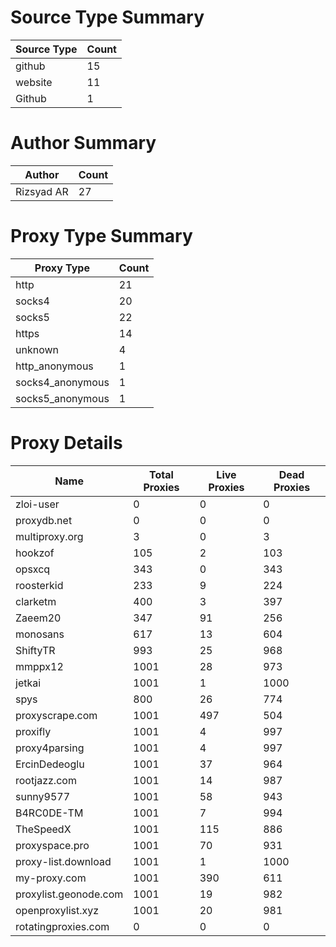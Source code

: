 # Source Type Summary

| Source Type | Count |
|-------------|-------|
| github | 15 |
| website | 11 |
| Github | 1 |


# Author Summary

| Author | Count |
|--------|-------|
| Rizsyad AR | 27 |


# Proxy Type Summary

| Proxy Type | Count |
|------------|-------|
| http | 21 |
| socks4 | 20 |
| socks5 | 22 |
| https | 14 |
| unknown | 4 |
| http_anonymous | 1 |
| socks4_anonymous | 1 |
| socks5_anonymous | 1 |


# Proxy Details

| Name | Total Proxies | Live Proxies | Dead Proxies |
|------|---------------|--------------|---------------|
| zloi-user | 0 | 0 | 0 |
| proxydb.net | 0 | 0 | 0 |
| multiproxy.org | 3 | 0 | 3 |
| hookzof | 105 | 2 | 103 |
| opsxcq | 343 | 0 | 343 |
| roosterkid | 233 | 9 | 224 |
| clarketm | 400 | 3 | 397 |
| Zaeem20 | 347 | 91 | 256 |
| monosans | 617 | 13 | 604 |
| ShiftyTR | 993 | 25 | 968 |
| mmppx12 | 1001 | 28 | 973 |
| jetkai | 1001 | 1 | 1000 |
| spys | 800 | 26 | 774 |
| proxyscrape.com | 1001 | 497 | 504 |
| proxifly | 1001 | 4 | 997 |
| proxy4parsing | 1001 | 4 | 997 |
| ErcinDedeoglu | 1001 | 37 | 964 |
| rootjazz.com | 1001 | 14 | 987 |
| sunny9577 | 1001 | 58 | 943 |
| B4RC0DE-TM | 1001 | 7 | 994 |
| TheSpeedX | 1001 | 115 | 886 |
| proxyspace.pro | 1001 | 70 | 931 |
| proxy-list.download | 1001 | 1 | 1000 |
| my-proxy.com | 1001 | 390 | 611 |
| proxylist.geonode.com | 1001 | 19 | 982 |
| openproxylist.xyz | 1001 | 20 | 981 |
| rotatingproxies.com | 0 | 0 | 0 |
